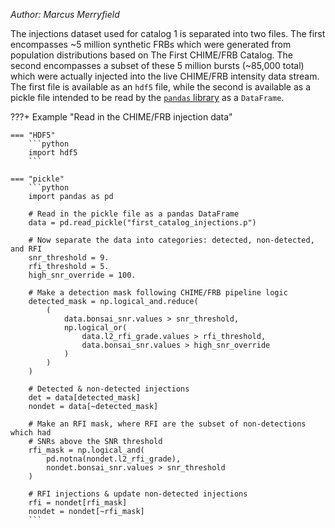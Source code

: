 *Author: Marcus Merryfield*

The injections dataset used for catalog 1 is separated into two files. The first encompasses ~5 million synthetic FRBs which were generated from population distributions based on The First CHIME/FRB Catalog. The second encompasses a subset of these 5 million bursts (~85,000 total) which were actually injected into the live CHIME/FRB intensity data stream. The first file is available as an `hdf5` file, while the second is available as a pickle file intended to be read by the [`pandas`
library](https://pandas.pydata.org/) as a `DataFrame`.

???+ Example "Read in the CHIME/FRB injection data"

    === "HDF5"
        ```python
        import hdf5
        ```

    === "pickle"
        ```python
        import pandas as pd

        # Read in the pickle file as a pandas DataFrame
        data = pd.read_pickle("first_catalog_injections.p")

        # Now separate the data into categories: detected, non-detected, and RFI
        snr_threshold = 9.
        rfi_threshold = 5.
        high_snr_override = 100.

        # Make a detection mask following CHIME/FRB pipeline logic
        detected_mask = np.logical_and.reduce(
            (
                data.bonsai_snr.values > snr_threshold,
                np.logical_or(
                    data.l2_rfi_grade.values > rfi_threshold,
                    data.bonsai_snr.values > high_snr_override
                )
            )
        )

        # Detected & non-detected injections
        det = data[detected_mask]
        nondet = data[~detected_mask]

        # Make an RFI mask, where RFI are the subset of non-detections which had
        # SNRs above the SNR threshold
        rfi_mask = np.logical_and(
            pd.notna(nondet.l2_rfi_grade),
            nondet.bonsai_snr.values > snr_threshold
        )

        # RFI injections & update non-detected injections
        rfi = nondet[rfi_mask]
        nondet = nondet[~rfi_mask]
        ```